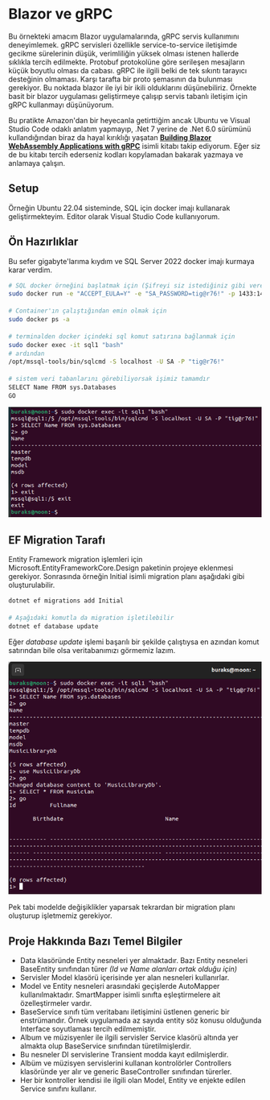 # Blazor ve gRPC

Bu örnekteki amacım Blazor uygulamalarında, gRPC servis kullanımını deneyimlemek. gRPC servisleri özellikle service-to-service iletişimde gecikme sürelerinin düşük, verimliliğin yüksek olması istenen hallerde sıklıkla tercih edilmekte. Protobuf protokolüne göre serileşen mesajların küçük boyutlu olması da cabası. gRPC ile ilgili belki de tek sıkıntı tarayıcı desteğinin olmaması. Karşı tarafta bir proto şemasının da bulunması gerekiyor. Bu noktada blazor ile iyi bir ikili olduklarını düşünebiliriz. Örnekte basit bir blazor uygulaması geliştirmeye çalışıp servis tabanlı iletişim için gRPC kullanmayı düşünüyorum. 

Bu pratikte Amazon'dan bir heyecanla getirttiğim ancak Ubuntu ve Visual Studio Code odaklı anlatım yapmayıp, .Net 7 yerine de .Net 6.0 sürümünü kullandığından biraz da hayal kırıklığı yaşatan [**Building Blazor WebAssembly Applications with gRPC**](https://www.amazon.com.tr/Building-Blazor-WebAssembly-Applications-gRPC/dp/1804610550/ref=sr_1_1?__mk_tr_TR=%C3%85M%C3%85%C5%BD%C3%95%C3%91&crid=4X7VJ223EWP1&keywords=building+blazor+webassembly+applications+with+grpc&qid=1680897411&sprefix=building+blazor+webassembly+applications+with+grpc%2Caps%2C117&sr=8-1) isimli kitabı takip ediyorum. Eğer siz de bu kitabı tercih ederseniz kodları kopylamadan bakarak yazmaya ve anlamaya çalışın.

## Setup

Örneğin Ubuntu 22.04 sisteminde, SQL için docker imajı kullanarak geliştirmekteyim. Editor olarak Visual Studio Code kullanıyorum.

## Ön Hazırlıklar

Bu sefer gigabyte'larıma kıydım ve SQL Server 2022 docker imajı kurmaya karar verdim.

```bash
# SQL docker örneğini başlatmak için (Şifreyi siz istediğiniz gibi verebilir veya aynısını kullanabilirsiniz)
sudo docker run -e "ACCEPT_EULA=Y" -e "SA_PASSWORD=tig@r76!" -p 1433:1433 --name sql1 --hostname sql1 -d mcr.microsoft.com/mssql/server:2022-latest

# Container'ın çalıştığından emin olmak için
sudo docker ps -a

# terminalden docker içindeki sql komut satırına bağlanmak için
sudo docker exec -it sql1 "bash"
# ardından
/opt/mssql-tools/bin/sqlcmd -S localhost -U SA -P "tig@r76!"

# sistem veri tabanlarını görebiliyorsak işimiz tamamdır
SELECT Name FROM sys.Databases
GO
```

![assets/sql_cmd_01.png](assets/sql_cmd_01.png)

## EF Migration Tarafı

Entity Framework migration işlemleri için Microsoft.EntityFrameworkCore.Design paketinin projeye eklenmesi gerekiyor. Sonrasında örneğin Initial isimli migration planı aşağıdaki gibi oluşturulabilir.

```bash
dotnet ef migrations add Initial

# Aşağıdaki komutla da migration işletilebilir
dotnet ef database update
```

Eğer _database update_ işlemi başarılı bir şekilde çalıştıysa en azından komut satırından bile olsa veritabanımızı görmemiz lazım.

![assets/sql_cmd_02.png](assets/sql_cmd_02.png)

Pek tabi modelde değişiklikler yaparsak tekrardan bir migration planı oluşturup işletmemiz gerekiyor.

## Proje Hakkında Bazı Temel Bilgiler

- Data klasöründe Entity nesneleri yer almaktadır. Bazı Entity nesneleri BaseEntity sınıfından türer _(Id ve Name alanları ortak olduğu için)_
- Servisler Model klasörü içerisinde yer alan nesneleri kullanırlar.
- Model ve Entity nesneleri arasındaki geçişlerde AutoMapper kullanılmaktadır. SmartMapper isimli sınıfta eşleştirmelere ait özelleştirmeler vardır.
- BaseService sınıfı tüm veritabanı iletişimini üstlenen generic bir enstrümandır. Örnek uygulamada az sayıda entity söz konusu olduğunda Interface soyutlaması tercih edilmemiştir.
- Album ve müzisyenler ile ilgili servisler Service klasörü altında yer almakta olup BaseService sınıfından türetilmişlerdir.
- Bu nesneler DI servislerine Transient modda kayıt edilmişlerdir.
- Albüm ve müzisyen servislerini kullanan kontrolörler Controllers klasöründe yer alır ve generic BaseController sınıfından türerler.
- Her bir kontroller kendisi ile ilgili olan Model, Entity ve enjekte edilen Service sınıfını kullanır.